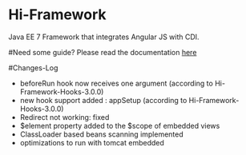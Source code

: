 # Hi-Framework
Java EE 7 Framework that integrates Angular JS with CDI.

#Need some guide?
Please read the documentation [here](https://emerjoin.github.io/Hi-Framework/docs/Getting_started/Introduction.html "Hi-Framework")


#Changes-Log
* beforeRun hook now receives one argument (according to Hi-Framework-Hooks-3.0.0)
* new hook support added : appSetup (according to Hi-Framework-Hooks-3.0.0)
* Redirect not working: fixed
* $element property added to the $scope of embedded views
* ClassLoader based beans scanning implemented
* optimizations to run with tomcat embedded
